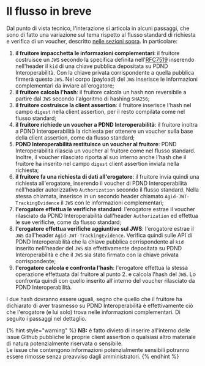 # Il flusso in breve

Dal punto di vista tecnico, l'interazione si articola in alcuni passaggi, che sono di fatto una variazione sul tema rispetto al flusso standard di richiesta e verifica di un voucher, descritto [nelle sezioni sopra](il-flusso-in-breve.md#richiesta-di-un-voucher-spendibile-presso-un-e-service-del-catalogo). In particolare:&#x20;

1. **il fruitore impacchetta le informazioni complementari**: il fruitore costruisce un `JWS` secondo la specifica definita nell'[RFC7519](https://datatracker.ietf.org/doc/html/rfc7519) inserendo nell'header il `kid` di una chiave pubblica depositata su PDND Interoperabilità. Con la chiave privata corrispondente a quella pubblica firmerà questo `JWS`. Nel corpo (payload) del `JWS` inserisce le informazioni complementari da inviare all'erogatore;
2. **il fruitore calcola l'hash**: il fruitore calcola un hash non reversibile a partire dal `JWS` secondo l'algoritmo di hashing `SHA256`;
3. **il fruitore costruisce la client assertion**: il fruitore inserisce l'hash nel campo `digest` nella client assertion, per il resto compilata come nel flusso standard;
4. **il fruitore richiede un voucher a PDND Interoperabilità**: il fruitore inoltra a PDND Interoperabilità la richiesta per ottenere un voucher sulla base della client assertion, come da flusso standard;
5. **PDND Interoperabilità restituisce un voucher al fruitore**: PDND Interoperabilità rilascia un voucher al fruitore come nel flusso standard. Inoltre, il voucher rilasciato riporta al suo interno anche l'hash che il fruitore ha inserito nel campo `digest` client assertion inviata nella richiesta;
6. **il fruitore fa una richiesta di dati all'erogatore**: il fruitore invia quindi una richiesta all'erogatore, inserendo il voucher di PDND Interoperabilità nell'header autorizzativo `Authorization` secondo il flusso standard. Nella stessa chiamata, inserisce in un secondo header chiamato `Agid-JWT-TrackingEvidence` il `JWS` con le informazioni complementari;
7. **l'erogatore effettua le verifiche standard**: l'erogatore estrae il voucher rilasciato da PDND Interoperabilità dall'header `Authorization` ed effettua le sue verifiche, come da flusso standard;
8. **l'erogatore effettua verifiche aggiuntive sul JWS**: l'erogatore estrae il `JWS` dall'header `Agid-JWT-TrackingEvidence`. Verifica quindi sulle API di PDND Interoperabilità che la chiave pubblica corrispondente al `kid` inserito nell'header del `JWS` sia effettivamente depositata su PDND Interoperabilità e che il `JWS` sia stato firmato con la chiave privata corrispondente;
9. **l'erogatore calcola e confronta l'hash**: l'erogatore effettua la stessa operazione effettuata dal fruitore al punto 2. e calcola l'hash del `JWS`. Lo confronta quindi con quello inserito all'interno del voucher rilasciato da PDND Interoperabilità.

I due hash dovranno essere uguali, segno che quello che il fruitore ha dichiarato di aver trasmesso su PDND Interoperabilità è effettivamente ciò che l'erogatore (e lui solo) trova nelle informazioni complementari. Di seguito i passaggi nel dettaglio.

{% hint style="warning" %}
**NB:** è fatto divieto di inserire all'interno delle issue Github pubbliche le proprie client assertion o qualsiasi altro materiale di natura potenzialmente riservata o sensibile.\
Le issue che contengono informazioni potenzialmente sensibili potranno essere rimosse senza preavviso dagli amministratori.
{% endhint %}
